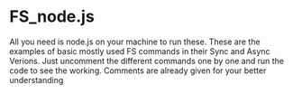 # FS_node.js
All you need is node.js on your machine to run these.
These are the examples of basic mostly used FS commands in their Sync and Async Verions.
Just uncomment the different commands one by one and run the code to see the working.
Comments are already given for your better understanding
